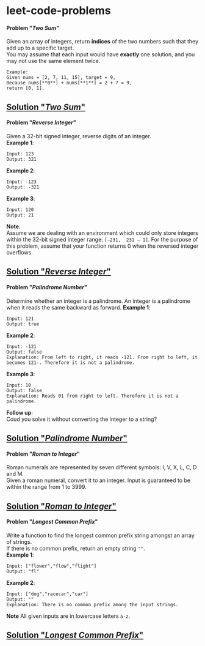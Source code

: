 # leet-code-problems

#### Problem "*Two Sum*"
Given an array of integers, return **indices** of the two numbers such that they add up to a specific target.  
You may assume that each input would have **exactly** one solution, and you may not use the same element twice.  
```
Example:  
Given nums = [2, 7, 11, 15], target = 9,  
Because nums[**0**] + nums[**1**] = 2 + 7 = 9,  
return [0, 1].
```
[Solution "*Two Sum*"](two_sum.cpp)
---

#### Problem "*Reverse Integer*"
Given a 32-bit signed integer, reverse digits of an integer.  
**Example 1**:
```
Input: 123
Output: 321
```
**Example 2**:
```
Input: -123
Output: -321
```
**Example 3**:
```
Input: 120
Output: 21
```
**Note**:  
Assume we are dealing with an environment which could only store integers within the 32-bit signed integer range: `[−231,  231 − 1]`. For the purpose of this problem, assume that your function returns 0 when the reversed integer overflows.  

[Solution "*Reverse Integer*"](reverse_integer.cpp)
---

#### Problem "*Palindrome Number*"
Determine whether an integer is a palindrome. An integer is a palindrome when it reads the same backward as forward. 
**Example 1**:
```
Input: 121
Output: true
```
**Example 2**:
```
Input: -121
Output: false
Explanation: From left to right, it reads -121. From right to left, it becomes 121-. Therefore it is not a palindrome.
```
**Example 3**:
```
Input: 10
Output: false
Explanation: Reads 01 from right to left. Therefore it is not a palindrome.
```
**Follow up**:  
Coud you solve it without converting the integer to a string? 

[Solution "*Palindrome Number*"](palindrome_number.cpp)
---

#### Problem "*Roman to Integer*"
Roman numerals are represented by seven different symbols: I, V, X, L, C, D and M.  
Given a roman numeral, convert it to an integer. Input is guaranteed to be within the range from 1 to 3999.  

[Solution "*Roman to Integer*"](roman_to_integer.cpp)
---

#### Problem "*Longest Common Prefix*"
Write a function to find the longest common prefix string amongst an array of strings.  
If there is no common prefix, return an empty string `""`.  
**Example 1**:
```
Input: ["flower","flow","flight"]
Output: "fl"
```
**Example 2**:
```
Input: ["dog","racecar","car"]
Output: ""
Explanation: There is no common prefix among the input strings.
```
**Note**
All given inputs are in lowercase letters `a-z`.

[Solution "*Longest Common Prefix*"](longest_common_prefix.cpp)
---

